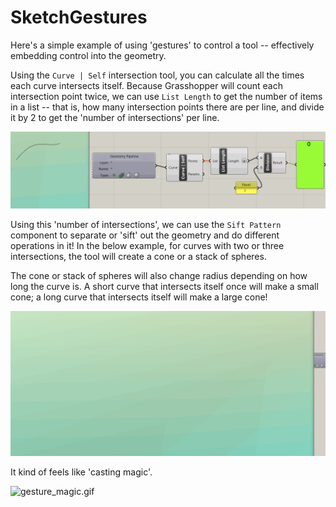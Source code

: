 # SketchGestures

Here's a simple example of using 'gestures' to control a tool -- effectively embedding control into the geometry.

Using the `Curve | Self` intersection tool, you can calculate all the times each curve intersects itself. Because Grasshopper will count each intersection point twice, we can use `List Length` to get the number of items in a list -- that is, how many intersection points there are per line, and divide it by 2 to get the 'number of intersections' per line.

![counting_intersections.gif](gifs/counting_intersections.gif)

Using this 'number of intersections', we can use the `Sift Pattern` component to separate or 'sift' out the geometry and do different operations in it! In the below example, for curves with two or three intersections, the tool will create a cone or a stack of spheres.

The cone or stack of spheres will also change radius depending on how long the curve is. A short curve that intersects itself once will make a small cone; a long curve that intersects itself will make a large cone!

![counting_intersections_mouse_gestures.gif](gifs/counting_intersections_mouse_gestures.gif)

It kind of feels like 'casting magic'.

![gesture_magic.gif](gifs/gesture_magic.gif)
